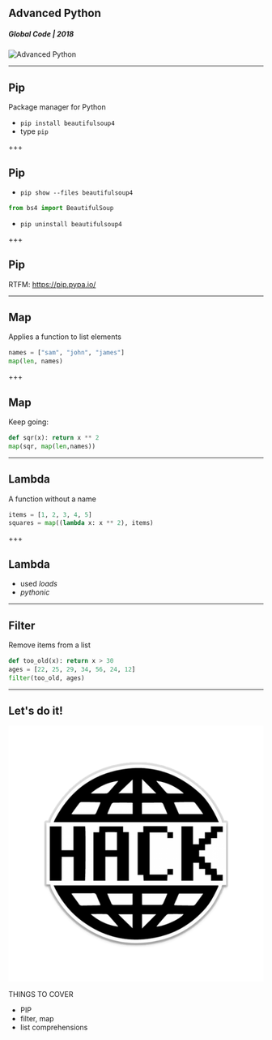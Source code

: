 ## Advanced Python
##### Global Code | 2018
![Advanced Python](/assets/img/course-logo.png)

---
## Pip
Package manager for Python
* `pip install beautifulsoup4`
* type `pip`

+++
## Pip
* `pip show --files beautifulsoup4`
```python
from bs4 import BeautifulSoup
```
* `pip uninstall beautifulsoup4`

+++
## Pip
RTFM: https://pip.pypa.io/

---
## Map
Applies a function to list elements
```python
names = ["sam", "john", "james"]
map(len, names)
```

+++
## Map
Keep going:
```python
def sqr(x): return x ** 2
map(sqr, map(len,names))
```

---
## Lambda
A function without a name
```python
items = [1, 2, 3, 4, 5]
squares = map((lambda x: x ** 2), items)
```

+++
## Lambda
* used *loads*
* *pythonic*

---
## Filter
Remove items from a list
```python
def too_old(x): return x > 30
ages = [22, 25, 29, 34, 56, 24, 12]
filter(too_old, ages)
```

---
## Let's do it!
![Hack](/assets/img/hack-600.png)


THINGS TO COVER

* PIP
* filter, map
* list comprehensions